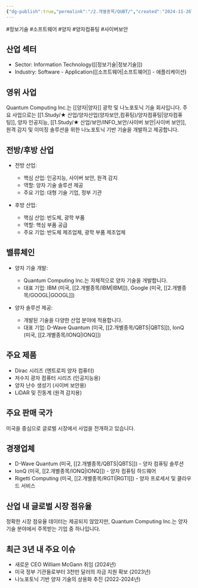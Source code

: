 ```yaml
---
{"dg-publish":true,"permalink":"/2.개별종목/QUBT/","created":"2024-11-26T15:12:31.865+09:00","updated":"2025-06-03T20:06:00.860+09:00"}
---
```


#정보기술 #소프트웨어 #양자 #양자컴퓨팅 #사이버보안

## 산업 섹터

- Sector: Information Technology([[정보기술\|정보기술]])
- Industry: Software - Application([[소프트웨어\|소프트웨어]] - 애플리케이션)

## 영위 사업

Quantum Computing Inc.는 [[양자\|양자]] 광학 및 나노포토닉 기술 회사입니다. 주요 사업으로는 [[1.Study/★ 산업/양자산업(양자보안,컴퓨팅)/양자컴퓨팅\|양자컴퓨팅]], 양자 인공지능, [[1.Study/★ 산업/보안/INFO_보안/사이버 보안\|사이버 보안]], 원격 감지 및 이미징 솔루션을 위한 나노포토닉 기반 기술을 개발하고 제공합니다.

## 전방/후방 산업

- 전방 산업:
    
    - 핵심 산업: 인공지능, 사이버 보안, 원격 감지
    - 역할: 양자 기술 솔루션 제공
    - 주요 기업: 대형 기술 기업, 정부 기관
    
- 후방 산업:
    
    - 핵심 산업: 반도체, 광학 부품
    - 역할: 핵심 부품 공급
    - 주요 기업: 반도체 제조업체, 광학 부품 제조업체
    

## 밸류체인

- 양자 기술 개발:
    
    - Quantum Computing Inc.는 자체적으로 양자 기술을 개발합니다.
    - 대표 기업: IBM (미국, [[2.개별종목/IBM\|IBM]]), Google (미국, [[2.개별종목/GOOGL\|GOOGL]])
    
- 양자 솔루션 제공:
    
    - 개발된 기술을 다양한 산업 분야에 적용합니다.
    - 대표 기업: D-Wave Quantum (미국, [[2.개별종목/QBTS\|QBTS]]), IonQ (미국, [[2.개별종목/IONQ\|IONQ]])
    

## 주요 제품

- Dirac 시리즈 (엔트로피 양자 컴퓨터)
- 저수지 광자 컴퓨터 시리즈 (인공지능용)
- 양자 난수 생성기 (사이버 보안용)
- LiDAR 및 진동계 (원격 감지용)

## 주요 판매 국가

미국을 중심으로 글로벌 시장에서 사업을 전개하고 있습니다.

## 경쟁업체

- D-Wave Quantum (미국, [[2.개별종목/QBTS\|QBTS]]) - 양자 컴퓨팅 솔루션
- IonQ (미국, [[2.개별종목/IONQ\|IONQ]]) - 양자 컴퓨팅 하드웨어
- Rigetti Computing (미국, [[2.개별종목/RGTI\|RGTI]]) - 양자 프로세서 및 클라우드 서비스

## 산업 내 글로벌 시장 점유율

정확한 시장 점유율 데이터는 제공되지 않았지만, Quantum Computing Inc.는 양자 기술 분야에서 주목받는 기업 중 하나입니다.

## 최근 3년 내 주요 이슈

- 새로운 CEO William McGann 취임 (2024년)
- 미국 정부 기관들로부터 3천만 달러의 자금 지원 확보 (2023년)
- 나노포토닉 기반 양자 기술의 상용화 추진 (2022-2024년)